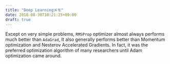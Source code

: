 ```yaml
---
title: "Deep Learningメモ"
date: 2018-08-30T10:21:25+09:00
draft: true
---
```



Except on very simple problems, `RMSProp` optimizer almost always performs much better than `AdaGrad`, It also generally performs better than Momentum optimization and Nesterov Accelerated Gradients. In fact, it was the preferred optimization algorithm of many researchers until Adam optimization came around.
